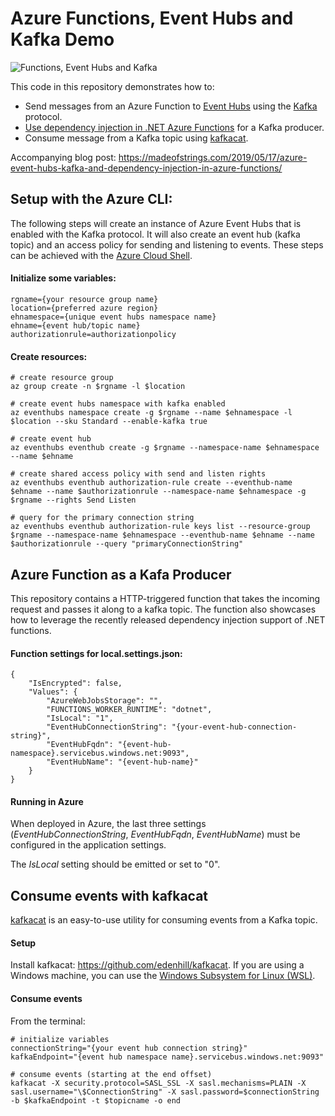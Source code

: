 # Azure Functions, Event Hubs and Kafka Demo

![Functions, Event Hubs and Kafka](https://madeofstrings.files.wordpress.com/2019/05/functions-kafka-hubs.png)

This code in this repository demonstrates how to:

* Send messages from an Azure Function to [Event Hubs](https://azure.microsoft.com/en-us/services/event-hubs/) using the [Kafka](https://kafka.apache.org/) protocol.
* [Use dependency injection in .NET Azure Functions](https://docs.microsoft.com/en-us/azure/azure-functions/functions-dotnet-dependency-injection) for a Kafka producer.
* Consume message from a Kafka topic using [kafkacat](https://github.com/edenhill/kafkacat).

Accompanying blog post: https://madeofstrings.com/2019/05/17/azure-event-hubs-kafka-and-dependency-injection-in-azure-functions/

## Setup with the Azure CLI:

The following steps will create an instance of Azure Event Hubs that is enabled with the Kafka protocol. It will also create an event hub (kafka topic) and an access policy for sending and listening to events. These steps can be achieved with the [Azure Cloud Shell](https://docs.microsoft.com/en-us/azure/cloud-shell/overview).

#### Initialize some variables:
```
rgname={your resource group name}
location={preferred azure region}
ehnamespace={unique event hubs namespace name}
ehname={event hub/topic name}
authorizationrule=authorizationpolicy
```

#### Create resources:
```
# create resource group
az group create -n $rgname -l $location

# create event hubs namespace with kafka enabled
az eventhubs namespace create -g $rgname --name $ehnamespace -l $location --sku Standard --enable-kafka true

# create event hub
az eventhubs eventhub create -g $rgname --namespace-name $ehnamespace --name $ehname

# create shared access policy with send and listen rights
az eventhubs eventhub authorization-rule create --eventhub-name $ehname --name $authorizationrule --namespace-name $ehnamespace -g $rgname --rights Send Listen

# query for the primary connection string
az eventhubs eventhub authorization-rule keys list --resource-group $rgname --namespace-name $ehnamespace --eventhub-name $ehname --name $authorizationrule --query "primaryConnectionString"
```

## Azure Function as a Kafa Producer

This repository contains a HTTP-triggered function that takes the incoming request and passes it along to a kafka topic. The function also showcases how to leverage the recently released dependency injection support of .NET functions.

#### Function settings for local.settings.json:
```
{
    "IsEncrypted": false,
    "Values": {
        "AzureWebJobsStorage": "",
        "FUNCTIONS_WORKER_RUNTIME": "dotnet",
        "IsLocal": "1",
        "EventHubConnectionString": "{your-event-hub-connection-string}",
        "EventHubFqdn": "{event-hub-namespace}.servicebus.windows.net:9093",
        "EventHubName": "{event-hub-name}"
    }
}
```

#### Running in Azure

When deployed in Azure, the last three settings (*EventHubConnectionString*, *EventHubFqdn*, *EventHubName*) must be configured in the application settings. 

The *IsLocal* setting should be emitted or set to "0".

## Consume events with kafkacat

[kafkacat]((https://github.com/edenhill/kafkacat)) is an easy-to-use utility for consuming events from a Kafka topic.

#### Setup
Install kafkacat: https://github.com/edenhill/kafkacat. If you are using a Windows machine, you can use the [Windows Subsystem for Linux (WSL)](https://docs.microsoft.com/en-us/windows/wsl/about).  

#### Consume events
From the terminal:

```
# initialize variables
connectionString="{your event hub connection string}"
kafkaEndpoint="{event hub namespace name}.servicebus.windows.net:9093"

# consume events (starting at the end offset)
kafkacat -X security.protocol=SASL_SSL -X sasl.mechanisms=PLAIN -X sasl.username="\$ConnectionString" -X sasl.password=$connectionString -b $kafkaEndpoint -t $topicname -o end
```


